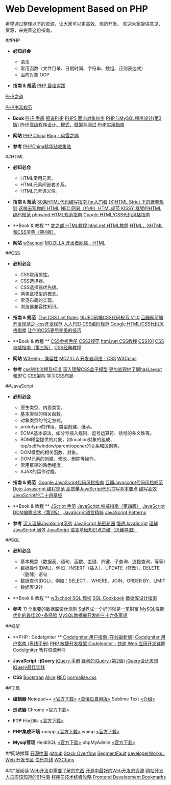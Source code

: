 Web Development Based on PHP
============
希望通过整理以下的资源，让大家可以更高效、规范开发。
欢迎大家提供意见、资源，来完善这份指南。

##PHP
- **必知必会**
  - 语法
  - 常用函数（文件目录、日期时间、字符串、数组、正则表达式）
  - 面向对象 OOP

- **指南 & 规范** 
 [PHP 最佳实践](http://phpbestpractices.justjavac.com/) 

 [PHP之道](http://wulijun.github.io/php-the-right-way/) 
 
 [PHP书写规范](http://www.cnblogs.com/sink_cup/archive/2011/07/07/php_coding_standard.html) 
 
- **Book**
[PHP 手册](http://www.kuaipan.cn/file/id_119395795866017.htm)
[细说PHP](http://www.kuaipan.cn/file/id_119395795863607.htm)
[PHP5  面向对象初步](http://www.kuaipan.cn/file/id_119395795863777.htm)
[PHP与MySQL程序设计(第3版)](http://www.kuaipan.cn/file/id_119395795863543.htm)
[PHP高级程序设计、模式、框架与测试](http://www.kuaipan.cn/file/id_119395795863538.htm)
[PHP实用指南](http://www.kuaipan.cn/file/id_119395795863391.htm)

- **网站**
[PHP China](http://www.phpchina.com/)
[Blog - 风雪之隅](http://www.laruence.com/)

- **参考**
[PHPChina精华贴收集贴](http://hi.baidu.com/1986stone/item/de982a94a9b8f5dc1a49df6e)

##HTML
- **必知必会**
  - HTML常用元素。 
  - HTML元素间嵌套关系。 
  - HTML元素语义性。

- **指南 & 规范** 
 [30条HTML代码编写指南 for入门者](http://paranimage.com/30-html-guidelines-for-beginners/)
 [(X)HTML Strict 下的嵌套规则](http://www.wufangbo.com/xhtml-strict-nested/)
 [这样去写你的 HTML](http://sofish.de/1688)
 [NEC 网易（杭州）HTML规范 ](http://nec.netease.com/standard/html-structure.html)
[KISSY 框架的HTML 编码规范](http://docs.kissyui.com/docs/html/tutorials/style-guide/html-coding-style.html)
[phpwind HTML规范指南](http://wiki.open.phpwind.com/index.php?title=HTML%E8%A7%84%E8%8C%83%E6%8C%87%E5%8D%97)
[Google HTML/CSS代码风格指南](http://chajn.org/htmlcssguide/htmlcssguide.html)

- **Book & 教程 **
[梦之都 HTML教程 ](http://www.dreamdu.com/xhtml/)
[html.net HTML教程](http://zh.html.net/tutorials/html/)
[HTML、XHTML和CSS宝典（第4版）](http://www.kuaipan.cn/file/id_119395795873610.htm)

- **网站**
[w3school](http://www.w3school.com.cn/)
[MOZILLA 开发者网络 - HTML](https://developer.mozilla.org/zh-CN/docs/Web/HTML)

##CSS
- **必知必会**
  - CSS常用属性。 
  - CSS选择器。 
  - CSS选择器优先级。 
  - 两类盒模型的概念。 
  - 常见布局的实现。
  - 浏览器兼容性知识。

- **指南 & 规范** 
[The CSS Lint Rules](http://csslint.net/about.html)
[19UED前端CSS代码规范 V1.0](http://blog.19ued.com/?p=1507)
[豆瓣网前端开发规范之-css开发规范](http://hackerwit.com/docs/Douban-CSS-Code-Guideline.htm)
[人人FED CSS编码规范](http://fed.renren.com/archives/1212)
[Google HTML/CSS代码风格指南](http://chajn.org/htmlcssguide/htmlcssguide.html)
[让你的CSS更尽完美的技巧](http://www.w3cplus.com/css/tips-to-write-better-css-code)

- **Book & 教程 **
[CSS参考手册](http://www.kuaipan.cn/file/id_119395795863569.htm)
[CSS2规范](http://www.kuaipan.cn/file/id_119395795863178.htm)
[html.net CSS教程](http://zh.html.net/tutorials/css/)
[CSS101](http://www.kuaipan.cn/file/id_119395795863177.htm)
[CSS权威指南（第三版）](http://www.kuaipan.cn/file/id_119395795877874.htm)
[CSS经典教程](http://www.kuaipan.cn/file/id_119395795863184.htm)

- **网站**
[W3Help - 兼容性](http://www.w3help.org/zh-cn/home/compatibility.html)
[MOZILLA 开发者网络 - CSS](https://developer.mozilla.org/zh-CN/docs/CSS)
[W3Cplus](http://www.w3cplus.com/)

- **参考**
[css制作流程及标准](http://www.w3cfuns.com/thread-5594274-1-1.html)
[深入理解CSS盒子模型](http://www.cnblogs.com/hh54188/archive/2010/12/28/1919078.html)
[更加直观地了解hasLayout和BFC](http://w3ctech.com/b/archives/1101)
[CSS架构](http://blog.jobbole.com/31147/)
[学习CSS布局](http://zh.learnlayout.com/)

##JavaScript
- **必知必会** 
  - 原生类型、内置类型。 
  - 基本类型的相关函数。 
  - 对象类型的判定方式。 
  - prototype的作用、类型创建、继承。 
  - ECMA基本语法，如分号插入规则、逗号运算符、括号的多义性等。 
  - BOM模型提供的对象，如location对象的组成、top/self/window/parent/opener的关系和区别等。 
  - DOM模型的相关函数、对象。 
  - DOM元素的创建、修改、删除等操作。 
  - 常用框架的熟悉程度。 
  - AJAX的运作过程。
- **指南 & 规范** 
[Google JavaScript代码风格指南](http://chajn.org/jsguide/javascriptguide.html)
[豆瓣Javascript代码风格规范](http://hackerwit.com/docs/Douban-Javascript-Core-Style-Guideline.htm)
[Dojo Javascript 编程规范](https://code.google.com/p/grace/wiki/DojoStyle)
[高质量JavaScript代码书写基本要点](http://www.zhangxinxu.com/wordpress/?p=1173)
[编写高效JavaScript的二十四章经](http://article.yeeyan.org/view/72286/46746)

- **Book & 教程 **
[JScript 手册](http://www.kuaipan.cn/file/id_119395795863618.htm)
[JavaScript 权威指南（第四版）](http://www.kuaipan.cn/file/id_119395795870592.htm)
[JavaScript DOM编程艺术（第2版）](http://www.kuaipan.cn/file/id_119395795866019.htm)
[JavaScript语言精粹](http://www.kuaipan.cn/file/id_119395795864318.htm)
[JavaScript Patterns](http://www.kuaipan.cn/file/id_119395795878238.htm)

- **参考**
[深入理解JavaScript系列](http://www.cnblogs.com/TomXu/archive/2011/12/15/2288411.html)
[JavaScript 秘密花园](http://bonsaiden.github.io/JavaScript-Garden/zh/)
[悟透JavaScript](http://www.cnblogs.com/leadzen/archive/2008/02/25/1073404.html)
[理解 JavaScript 闭包](http://www.cn-cuckoo.com/2007/08/01/understand-javascript-closures-72.html)
[JavaScript 语言基础知识点总结（思维导图）](http://julying.com/blog/the-features-of-javascript-language-summary-maps/)

##SQL
- **必知必会** 
  - 基本概念（数据表、语句、函数、主键、外键、子查询、连接查询，等等）
  - 数据操作(DML)，例如：INSERT（插入）、UPDATE（修改）、DELETE（删除）语句 
  - 数据查询(DQL)，例如：SELECT 、WHERE、JOIN、ORDER BY、LIMIT
  - 数据表设计

- **Book & 教程 **
[w3school SQL 教程](http://www.w3school.com.cn/sql/index.asp)
[SQL Cookbook](http://www.kuaipan.cn/file/id_119395795864115.htm)
[数据库设计指南](http://www.kuaipan.cn/file/id_119395795863836.htm)

- **参考**
[11 个重要的数据库设计规则](http://www.oschina.net/question/267865_48311)
[Sql养成一个好习惯是一笔财富](http://www.cnblogs.com/MR_ke/archive/2011/05/29/2062085.html)
[MySQL性能优化的最佳20+条经验](http://coolshell.cn/articles/1846.html)
[MySQL数据库开发的三十六条军规](http://www.cnblogs.com/whoknows/articles/2248490.html)

##框架
- **PHP : CodeIgniter **
[CodeIgniter 用户指南 (在线最新版)](http://codeigniter.org.cn/user_guide/toc.html)
[CodeIgniter 用户指南 (离线手册)](http://www.kuaipan.cn/file/id_119395795865661.htm)
[PHP 敏捷开发框架 CodeIgniter - 快速 Web 应用开发详解](http://www.kuaipan.cn/file/id_119395795863474.htm)
[CodeIgniter 教程资源索引](http://codeigniter.org.cn/forums/thread-214-1-1.html)

- **JavaScript :  jQuery**
[jQuery 手册](http://www.kuaipan.cn/file/id_119395795873613.htm)
[锋利的jQuery (第2版)](http://www.kuaipan.cn/file/id_119395795876976.htm)
[jQuery设计思想](http://www.ruanyifeng.com/blog/2011/07/jquery_fundamentals.html)
[jQuery最佳实践](http://www.ruanyifeng.com/blog/2011/08/jquery_best_practices.html)

- **CSS**
[Bootstrap](http://getbootstrap.com/)
[Alice](http://aliceui.org)
[NEC](http://nec.netease.com/)
[normalize.css](http://necolas.github.io/normalize.css/)

##工具
- **编辑器**
Notepad++ [<官方下载>](http://notepad-plus-plus.org/download/v6.4.3.html)  [<莫傻瓜自用版>](http://www.kuaipan.cn/file/id_119395795878530.htm)
Sublime Text  [<介绍>](http://www.iplaysoft.com/sublimetext.html)

- **浏览器**
Chrome [<官方下载>](https://www.google.com/intl/zh-CN/chrome/browser/)

- **FTP**
FileZilla [<官方下载>](https://filezilla-project.org/download.php?type=client)

- **PHP集成环境**
xampp [<官方下载>](http://www.apachefriends.org/en/xampp-windows.html)
wamp  [<官方下载>](http://www.wampserver.com/en/)

- **Mysql管理**
HeidiSQL [<官方下载>](http://www.heidisql.com/download.php)
phpMyAdmin [<官方下载>](http://www.heidisql.com/download.php)

##网站推荐
[开源中国](http://www.oschina.net/)
[github](http://github.com)
[Stack Overflow](http://stackoverflow.com/)
[SegmentFault](http://segmentfault.com/)
[developerWorks : Web 开发专区](http://www.ibm.com/developerworks/cn/web/)
[伯乐在线](http://blog.jobbole.com/)
[W3Cfuns](http://www.w3cfuns.com/)

##扩展阅读
[Web开发中需要了解的东西](http://coolshell.cn/articles/6043.html)
[开源中最好的Web开发的资源](http://coolshell.cn/articles/4795.html)
[网站开发人员应该知道的61件事](http://www.ruanyifeng.com/blog/2010/11/61_things_every_web_developer_should_know.html)
[程序员技术练级攻略](http://coolshell.cn/articles/4990.html)
[Frontend Development Bookmarks](https://github.com/dypsilon/frontend-dev-bookmarks)
